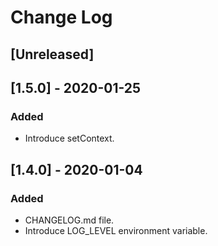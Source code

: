 # Change Log

## [Unreleased]

## [1.5.0] - 2020-01-25

### Added

- Introduce setContext.

## [1.4.0] - 2020-01-04

### Added

- CHANGELOG.md file.
- Introduce LOG_LEVEL environment variable.

